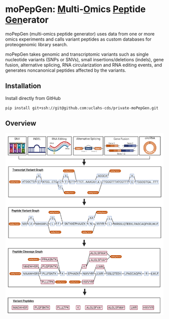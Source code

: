 # moPepGen: <u>M</u>ulti-<u>O</u>mics <u>Pep</u>tide <u>Gen</u>erator

moPepGen (multi-omics peptide generator) uses data from one or more omics experiments and calls variant peptides as custom databases for proteogenomic library search.

moPepGen takes genomic and transcriptomic variants such as single nucleotide variants (SNPs or SNVs), small insertions/deletions (indels), gene fusion, alternative splicing, RNA circularization and RNA editing events, and generates noncanonical peptides affected by the variants.

## Installation

Install directly from GitHub

```
pip install git+ssh://git@github.com:uclahs-cds/private-moPepGen.git
```

## Overview

![graphic-abstract](img/graphic-abstract.png)
